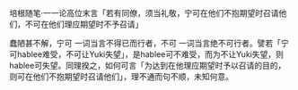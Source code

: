 培根随笔·一一论高位末言「若有同僚，须当礼敬，宁可在他们不抱期望时召请他们，不可在他们理应期望时不予召请」

蠢陋甚不解，宁可 一词当言不得已而行者，不可 一词当言绝不可行者。譬若「宁可hablee难受，不可让Yuki失望」，是hablee可不难受，而为不让Yuki失望，则hablee可失望。同理揆之，如何可言「为达到在他理应期望时予以召请的目的，则可在他们不抱期望时召请他们」，理不通而句不顺，未知何意。
